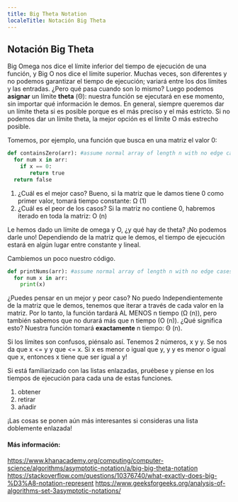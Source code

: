 ```yaml
---
title: Big Theta Notation
localeTitle: Notación Big Theta
---
```

## Notación Big Theta

Big Omega nos dice el límite inferior del tiempo de ejecución de una función, y Big O nos dice el límite superior. Muchas veces, son diferentes y no podemos garantizar el tiempo de ejecución; variará entre los dos límites y las entradas. ¿Pero qué pasa cuando son lo mismo? Luego podemos **asignar** un límite **theta** (Θ): nuestra función se ejecutará en ese momento, sin importar qué información le demos. En general, siempre queremos dar un límite theta si es posible porque es el más preciso y el más estricto. Si no podemos dar un límite theta, la mejor opción es el límite O más estrecho posible.

Tomemos, por ejemplo, una función que busca en una matriz el valor 0:

```python
def containsZero(arr): #assume normal array of length n with no edge cases 
  for num x in arr: 
    if x == 0: 
       return true 
  return false 
```

1.  ¿Cuál es el mejor caso? Bueno, si la matriz que le damos tiene 0 como primer valor, tomará tiempo constante: Ω (1)
2.  ¿Cuál es el peor de los casos? Si la matriz no contiene 0, habremos iterado en toda la matriz: O (n)

Le hemos dado un límite de omega y O, ¿y qué hay de theta? ¡No podemos darle uno! Dependiendo de la matriz que le demos, el tiempo de ejecución estará en algún lugar entre constante y lineal.

Cambiemos un poco nuestro código.

```python
def printNums(arr): #assume normal array of length n with no edge cases 
  for num x in arr: 
    print(x) 
```

¿Puedes pensar en un mejor y peor caso? No puedo Independientemente de la matriz que le demos, tenemos que iterar a través de cada valor en la matriz. Por lo tanto, la función tardará AL MENOS n tiempo (Ω (n)), pero también sabemos que no durará más que n tiempo (O (n)). ¿Qué significa esto? Nuestra función tomará **exactamente** n tiempo: Θ (n).

Si los límites son confusos, piénsalo así. Tenemos 2 números, x y y. Se nos da que x <= y y que <= x. Si x es menor o igual que y, y y es menor o igual que x, entonces x tiene que ser igual a y!

Si está familiarizado con las listas enlazadas, pruébese y piense en los tiempos de ejecución para cada una de estas funciones.

1.  obtener
2.  retirar
3.  añadir

¡Las cosas se ponen aún más interesantes si consideras una lista doblemente enlazada!

#### Más información:

https://www.khanacademy.org/computing/computer-science/algorithms/asymptotic-notation/a/big-big-theta-notation https://stackoverflow.com/questions/10376740/what-exactly-does-big-%D3%A8-notation-represent https://www.geeksforgeeks.org/analysis-of-algorithms-set-3asymptotic-notations/